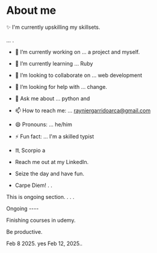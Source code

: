 # About me

:sparkles: I'm currently upskilling my skillsets. <br> <br> ...  .

- 🔭 I’m currently working on ... a project and myself.
- 🌱 I’m currently learning ... Ruby
- 👯 I’m looking to collaborate on ... web development
- 🤔 I’m looking for help with ... change.
- 💬 Ask me about ... python and
- 📫 How to reach me: ... rayniergarridoarca@gmail.com
- 😄 Pronouns: ... he/him
- ⚡ Fun fact: ... I'm a skilled typist
- ♏ Scorpio a

- Reach me out at my LinkedIn.
- Seize the day and have fun.
- Carpe Diem! . . 

This is ongoing section. . . .

Ongoing ----

Finishing courses in udemy.

Be productive.

Feb 8 2025.
yes 
Feb 12, 2025..

<!-- Hey be consistent and be yourself.

Finish..
On time..
